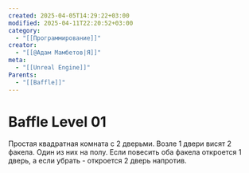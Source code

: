 ```yaml
---
created: 2025-04-05T14:29:22+03:00
modified: 2025-04-11T22:20:52+03:00
category:
  - "[[Программирование]]"
creator:
  - "[[@Адам Мамбетов|Я]]"
meta:
  - "[[Unreal Engine]]"
Parents:
  - "[[Baffle]]"
---
```


# Baffle Level 01

Простая квадратная комната с 2 дверьми. Возле 1 двери висят 2 факела. Один из них на полу. Если повесить оба факела откроется 1 дверь, а если убрать - откроется 2 дверь напротив.